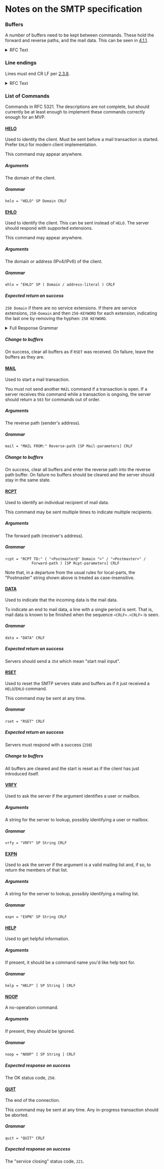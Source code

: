 # Notes on the SMTP specification

### Buffers

A number of buffers need to be kept between commands. These hold the
forward and reverse paths, and the mail data. This can be seen in [4.1.1][smtp411].

<details>
	<summary>RFC Text</summary>

> A mail transaction involves several data objects that are
> communicated as arguments to different commands.  The reverse-path is
> the argument of the MAIL command, the forward-path is the argument of
> the RCPT command, and the mail data is the argument of the DATA
> command.  These arguments or data objects must be transmitted and
> held, pending the confirmation communicated by the end of mail data
> indication that finalizes the transaction.  The model for this is
> that distinct buffers are provided to hold the types of data objects;
> that is, there is a reverse-path buffer, a forward-path buffer, and a
> mail data buffer.  Specific commands cause information to be appended
> to a specific buffer, or cause one or more buffers to be cleared.

</details>

### Line endings

Lines must end CR LF per [2.3.8][smtp238].

<details>
	<summary>RFC Text</summary>

> Lines consist of zero or more data characters terminated by the
> sequence ASCII character "CR" (hex value 0D) followed immediately by
> ASCII character "LF" (hex value 0A).  This termination sequence is
> denoted as <CRLF> in this document.  Conforming implementations MUST
> NOT recognize or generate any other character or character sequence
> as a line terminator.  Limits MAY be imposed on line lengths by
> servers (see Section 4).

</details>

### List of Commands
Commands in RFC 5321. The descriptions are not complete, but should currently
be at least enough to implement these commands correctly enough for an MVP.

#### [HELO][smtp4111]
Used to identity the client. Must be sent before a mail transaction is started.
Prefer `EHLO` for modern client implementation.

This command may appear anywhere.

##### Arguments
The domain of the client.

##### Grammar
```ABNF
helo = "HELO" SP Domain CRLF
```

#### [EHLO][smtp4111]
Used to identify the client. This can be sent instead of `HELO`. The server should
respond with supported extensions.

This command may appear anywhere.

##### Arguments
The domain or address (IPv4/IPv6) of the client.

##### Grammar
```ABNF
ehlo = "EHLO" SP ( Domain / address-literal ) CRLF
```

##### Expected return on success
`250 Domain` if there are no service extensions. If there are
service extensions, `250-Domain` and then `250-KEYWORD` for each extension,
indicating the last one by removing the hyphen: `250 KEYWORD`. 

<details>
	<summary>Full Response Grammar</summary>

```ABNF
ehlo-ok-rsp = ( "250" SP Domain [ SP ehlo-greet ] CRLF )
               / ( "250-" Domain [ SP ehlo-greet ] CRLF
               *( "250-" ehlo-line CRLF )
               "250" SP ehlo-line CRLF )
ehlo-greet = 1*(%d0-9 / %d11-12 / %d14-127)
			 ; string of any characters other than CR or LF

ehlo-line = ehlo-keyword *( SP ehlo-param )

ehlo-keywor = (ALPHA / DIGIT) *(ALPHA / DIGIT / "-")
			  ; additional syntax of ehlo-params depends on
			  ; ehlo-keyword

ehlo-param = 1*(%d33-126)
			 ; any CHAR excluding <SP> and all
			 ; control characters (US-ASCII 0-31 and 127
			 ; inclusive)
```
</details>

##### Change to buffers
On success, clear all buffers as if `RSET` was received.
On failure, leave the buffers as they are.

#### [MAIL][smtp4112]
Used to start a mail transaction.

You must not send another `MAIL` command if
a transaction is open. If a server receives this command while a transaction
is ongoing, the server should return a `503` for commands out of order.

##### Arguments
The reverse path (sender's address).

##### Grammar
```ABNF
mail = "MAIL FROM:" Reverse-path [SP Mail-parameters] CRLF
```

##### Change to buffers
On success, clear all buffers and enter the reverse path into the reverse path buffer.
On failure no buffers should be cleared and the server should stay in the same state.

#### [RCPT][smtp4113]
Used to identify an individual recipient of mail data.

This command may be sent multiple times to indicate multiple recipients.

##### Arguments
The forward path (receiver's address).

##### Grammar
```ABNF
rcpt = "RCPT TO:" ( "<Postmaster@" Domain ">" / "<Postmaster>" /
			Forward-path ) [SP Rcpt-parameters] CRLF
```
Note that, in a departure from the usual rules for
local-parts, the "Postmaster" string shown above is
treated as case-insensitive.

#### [DATA][smtp4114]
Used to indicate that the incoming data is the mail data.

To indicate an end to mail data, a line with a single period is sent. That is,
mail data is known to be finished when the sequence `<CRLF>.<CRLF>` is seen.

##### Grammar
```ABNF
data = "DATA" CRLF
```

##### Expected return on success
Servers should send a `354` which mean "start mail input".

#### [RSET][smtp4115]
Used to reset the SMTP servers state and buffers as if it just received
a `HELO`/`EHLO` command.

This command may be sent at any time.

##### Grammar
```ABNF
rset = "RSET" CRLF
```

##### Expected return on success
Servers must respond with a success (`250`)

##### Change to buffers
All buffers are cleared and the start is reset as if the client has just
introduced itself.

#### [VRFY][smtp4116]
Used to ask the server if the argument identifies a user or mailbox.

##### Arguments
A string for the server to lookup, possibly identifying a user or mailbox.

##### Grammar
```ABNF
vrfy = "VRFY" SP String CRLF
```

#### [EXPN][smtp4117]
Used to ask the server if the argument is a valid mailing list and, if so, to
return the members of that list.

##### Arguments
A string for the server to lookup, possibly identifying a mailing list.

##### Grammar
```ABNF
expn = "EXPN" SP String CRLF
```

#### [HELP][smtp4118]
Used to get helpful information.

##### Arguments
If present, it should be a command name you'd like help text for.

##### Grammar
```ABNF
help = "HELP" [ SP String ] CRLF
```

#### [NOOP][smtp4119]
A no-operation command.

##### Arguments
If present, they should be ignored.

##### Grammar
```ABNF
noop = "NOOP" [ SP String ] CRLF
```

##### Expected response on success
The OK status code, `250`.

#### [QUIT][smtp41110]
The end of the connection.

This command may be sent at any time. Any in-progress transaction should be aborted.

##### Grammar
```ABNF
quit = "QUIT" CRLF
```

##### Expected response on success
The "service closing" status code, `221`.

[smtp238]: https://datatracker.ietf.org/doc/html/rfc5321#section-2.3.8
[smtp411]: https://datatracker.ietf.org/doc/html/rfc5321#section-4.1.1
[smtp4111]: https://datatracker.ietf.org/doc/html/rfc5321#section-4.1.1.1
[smtp4112]: https://datatracker.ietf.org/doc/html/rfc5321#section-4.1.1.2
[smtp4113]: https://datatracker.ietf.org/doc/html/rfc5321#section-4.1.1.3
[smtp4114]: https://datatracker.ietf.org/doc/html/rfc5321#section-4.1.1.4
[smtp4115]: https://datatracker.ietf.org/doc/html/rfc5321#section-4.1.1.5
[smtp4116]: https://datatracker.ietf.org/doc/html/rfc5321#section-4.1.1.6
[smtp4117]: https://datatracker.ietf.org/doc/html/rfc5321#section-4.1.1.7
[smtp4118]: https://datatracker.ietf.org/doc/html/rfc5321#section-4.1.1.8
[smtp4119]: https://datatracker.ietf.org/doc/html/rfc5321#section-4.1.1.9
[smtp41110]: https://datatracker.ietf.org/doc/html/rfc5321#section-4.1.1.10
